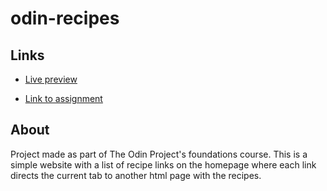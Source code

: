 # odin-recipes

## Links
- [Live preview](https://ianlee101.github.io/odin-recipes)

- [Link to assignment](https://www.theodinproject.com/lessons/foundations-recipes)

## About
Project made as part of The Odin Project's foundations course. This is a simple website with a list of recipe links on the homepage where each link directs the current tab to another html page with the recipes.
